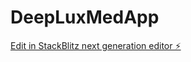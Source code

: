 # DeepLuxMedApp

[Edit in StackBlitz next generation editor ⚡️](https://stackblitz.com/~/github.com/JMYocupicioR/DeepLuxMedApp)